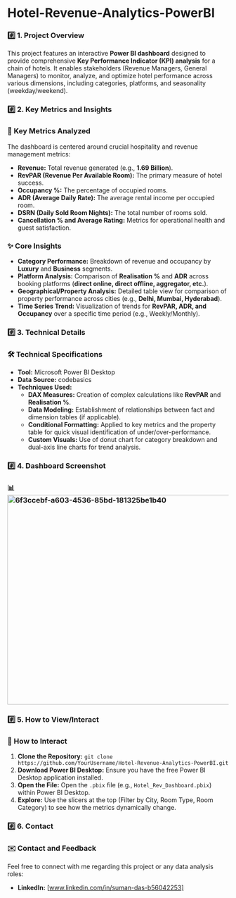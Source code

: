 # Hotel-Revenue-Analytics-PowerBI





### \#️⃣ 1. Project Overview



This project features an interactive **Power BI dashboard** designed to provide comprehensive **Key Performance Indicator (KPI) analysis** for a chain of hotels. It enables stakeholders (Revenue Managers, General Managers) to monitor, analyze, and optimize hotel performance across various dimensions, including categories, platforms, and seasonality (weekday/weekend).

### \#️⃣ 2. Key Metrics and Insights


### 🎯 Key Metrics Analyzed

The dashboard is centered around crucial hospitality and revenue management metrics:

* **Revenue:** Total revenue generated (e.g., **1.69 Billion**).
* **RevPAR (Revenue Per Available Room):** The primary measure of hotel success.
* **Occupancy %:** The percentage of occupied rooms.
* **ADR (Average Daily Rate):** The average rental income per occupied room.
* **DSRN (Daily Sold Room Nights):** The total number of rooms sold.
* **Cancellation % and Average Rating:** Metrics for operational health and guest satisfaction.

### ✨ Core Insights

* **Category Performance:** Breakdown of revenue and occupancy by **Luxury** and **Business** segments.
* **Platform Analysis:** Comparison of **Realisation %** and **ADR** across booking platforms (**direct online, direct offline, aggregator, etc.**).
* **Geographical/Property Analysis:** Detailed table view for comparison of property performance across cities (e.g., **Delhi, Mumbai, Hyderabad**).
* **Time Series Trend:** Visualization of trends for **RevPAR, ADR, and Occupancy** over a specific time period (e.g., Weekly/Monthly).


### \#️⃣ 3. Technical Details


### 🛠️ Technical Specifications

* **Tool:** Microsoft Power BI Desktop
* **Data Source:** codebasics
* **Techniques Used:**
    * **DAX Measures:** Creation of complex calculations like **RevPAR** and **Realisation %**.
    * **Data Modeling:** Establishment of relationships between fact and dimension tables (if applicable).
    * **Conditional Formatting:** Applied to key metrics and the property table for quick visual identification of under/over-performance.
    * **Custom Visuals:** Use of donut chart for category breakdown and dual-axis line charts for trend analysis.


### \#️⃣ 4. Dashboard Screenshot

### 📊 <img width="808" height="476" alt="6f3ccebf-a603-4536-85bd-181325be1b40" src="https://github.com/user-attachments/assets/24cc8d92-1a85-42cb-827e-858dea97e481" />



### \#️⃣ 5. How to View/Interact


### 🚀 How to Interact

1.  **Clone the Repository:** `git clone https://github.com/YourUsername/Hotel-Revenue-Analytics-PowerBI.git`
2.  **Download Power BI Desktop:** Ensure you have the free Power BI Desktop application installed.
3.  **Open the File:** Open the `.pbix` file (e.g., `Hotel_Rev_Dashboard.pbix`) within Power BI Desktop.
4.  **Explore:** Use the slicers at the top (Filter by City, Room Type, Room Category) to see how the metrics dynamically change.


### \#️⃣ 6. Contact


### ✉️ Contact and Feedback

Feel free to connect with me regarding this project or any data analysis roles:

* **LinkedIn:** [www.linkedin.com/in/suman-das-b56042253]
